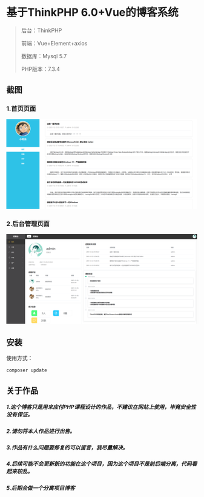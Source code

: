 基于ThinkPHP 6.0+Vue的博客系统
===============

> 后台：ThinkPHP
>
> 前端：Vue+Element+axios
>
> 数据库：Mysql 5.7
>
> PHP版本：7.3.4

## 截图

### 1.首页页面
![首页](https://github.com/Xiaoshiguang520/ThinkPHP6-Vue-Blog/blob/master/public/static/image/1.png)
### 2.后台管理页面
![后台](https://github.com/Xiaoshiguang520/ThinkPHP6-Vue-Blog/blob/master/public/static/image/2.png)


## 安装


使用方式：

~~~
composer update
~~~

## 关于作品
##### 1.这个博客只是用来应付PHP课程设计的作品，不建议在网站上使用，毕竟安全性没有保证。
##### 2.请勿将本人作品进行出售。
##### 3.作品有什么问题要修复的可以留言，我尽量解决。
##### 4.后续可能不会更新新的功能在这个项目，因为这个项目不是前后端分离，代码看起来较乱。
##### 5.后期会做一个分离项目博客